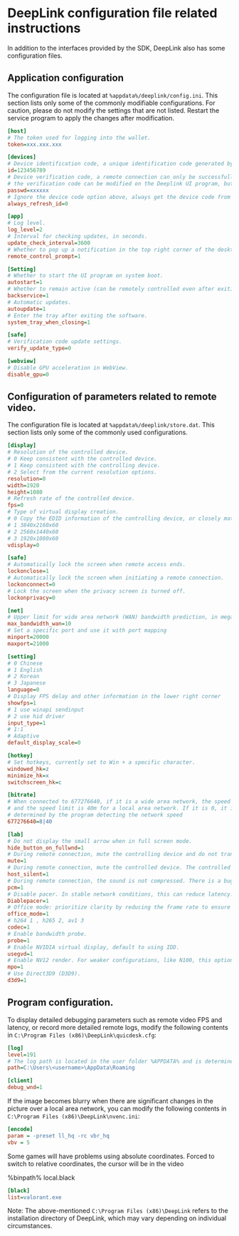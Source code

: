 # DeepLink configuration file related instructions

In addition to the interfaces provided by the SDK, DeepLink also has some configuration files.

## Application configuration

The configuration file is located at `%appdata%/deeplink/config.ini`. This section lists only some of the commonly modifiable configurations. For caution, please do not modify the settings that are not listed. Restart the service program to apply the changes after modification.

```ini
[host]
# The token used for logging into the wallet.
token=xxx.xxx.xxx

[devices]
# Device identification code, a unique identification code generated by the server for the machine, no manual modification is allowed
id=123456789
# Device verification code, a remote connection can only be successfully established when both the device code and the verification code are correct,
# the verification code can be modified on the Deeplink UI program, but no manual modification is allowed in the configuration file
passwd=xxxxxx
# Ignore the device code option above, always get the device code from the server, it is recommended to set it to 1 to start this function in the diskless environment of the Internet cafe
always_refresh_id=0

[app]
# Log level.
log_level=2
# Interval for checking updates, in seconds.
update_check_interval=3600
# Whether to pop up a notification in the top right corner of the desktop when being remotely controlled.
remote_control_prompt=1

[Setting]
# Whether to start the UI program on system boot.
autostart=1
# Whether to remain active (can be remotely controlled even after exiting the software).
backservice=1
# Automatic updates.
autoupdate=1
# Enter the tray after exiting the software.
system_tray_when_closing=1

[safe]
# Verification code update settings.
verify_update_type=0

[webview]
# Disable GPU acceleration in WebView.
disable_gpu=0
```

## Configuration of parameters related to remote video.

The configuration file is located at `%appdata%/deeplink/store.dat`. This section lists only some of the commonly used configurations.

```ini
[display]
# Resolution of the controlled device.
# 0 Keep consistent with the controlled device.
# 1 Keep consistent with the controlling device.
# 2 Select from the current resolution options.
resolution=0
width=1920
height=1080
# Refresh rate of the controlled device.
fps=0
# Type of virtual display creation.
# 0 Copy the EDID information of the controlling device, or closely match it as much as possible.
# 1 3840x2160x60
# 2 2560x1440x60
# 3 1920x1080x60
vdisplay=0

[safe]
# Automatically lock the screen when remote access ends.
lockonclose=1
# Automatically lock the screen when initiating a remote connection.
lockonconnect=0
# Lock the screen when the privacy screen is turned off.
lockonprivacy=0

[net]
# Upper limit for wide area network (WAN) bandwidth prediction, in megabits (M).
max_bandwidth_wan=10
# Set a specific port and use it with port mapping
minport=20000
maxport=21000

[setting]
# 0 Chinese
# 1 English
# 2 Korean
# 3 Japanese
language=0
# Display FPS delay and other information in the lower right corner
showfps=1
# 1 use winapi sendinput
# 2 use hid driver
input_type=1
# 1:1
# Adaptive
default_display_scale=0

[hotkey]
# Set hotkeys, currently set to Win + a specific character.
windowed_hk=z
minimize_hk=x
switchscreen_hk=c

[bitrate]
# When connected to 677276640, if it is a wide area network, the speed limit is 8m,
# and the speed limit is 40m for a local area network. If it is 0, it is dynamically
# determined by the program detecting the network speed
677276640=8|40

[lab]
# Do not display the small arrow when in full screen mode.
hide_button_on_fullwnd=1
# During remote connection, mute the controlling device and do not transmit audio data.
mute=1
# During remote connection, mute the controlled device. The controlled device's API is set to mute. Some machines cannot obtain audio data after being muted, so this function has some issues.
host_silent=1
# During remote connection, the sound is not compressed. There is a bug, so this feature cannot be used temporarily.
pcm=1
# Disable pacer. In stable network conditions, this can reduce latency.
Diablepacer=1
# Office mode: prioritize clarity by reducing the frame rate to ensure image sharpness.
office_mode=1
# h264 1 , h265 2, av1 3
codec=1
# Enable bandwidth probe.
probe=1
# Enable NVIDIA virtual display, default to using IDD.
usegvd=1
# Enable NV12 render. For weaker configurations, like N100, this option needs to be enabled to support 240.
mpo=1
# Use Direct3D9 (D3D9).
d3d9=1
```

## Program configuration.

To display detailed debugging parameters such as remote video FPS and latency, or record more detailed remote logs, modify the following contents in `C:\Program Files (x86)\DeepLink\quicdesk.cfg`:

```ini
[log]
level=191
# The log path is located in the user folder %APPDATA% and is determined by the actual username.
path=C:\Users\<username>\AppData\Roaming

[client]
debug_wnd=1
```

If the image becomes blurry when there are significant changes in the picture over a local area network, you can modify the following contents in `C:\Program Files (x86)\DeepLink\nvenc.ini`:

```ini
[encode]
param = -preset ll_hq -rc vbr_hq
vbv = 5
```

Some games will have problems using absolute coordinates. Forced to switch to relative coordinates, the cursor will be in the video

%binpath% local.black
```ini
[black]
list=valorant.exe
```

Note: The above-mentioned `C:\Program Files (x86)\DeepLink` refers to the installation directory of DeepLink, which may vary depending on individual circumstances.
